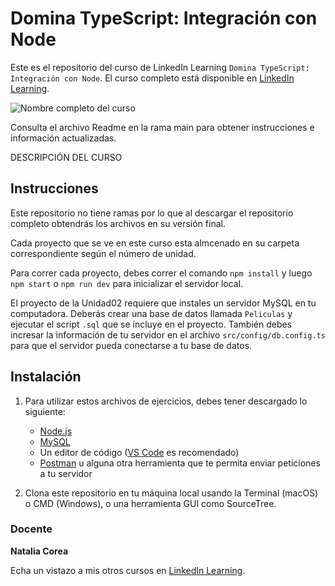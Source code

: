 # Domina TypeScript: Integración con Node

Este es el repositorio del curso de LinkedIn Learning `Domina TypeScript: Integración con Node`. El curso completo está disponible en [LinkedIn Learning][lil-course-url].

![Nombre completo del curso][lil-thumbnail-url] 

Consulta el archivo Readme en la rama main para obtener instrucciones e información actualizadas.

DESCRIPCIÓN DEL CURSO

## Instrucciones

Este repositorio no tiene ramas por lo que al descargar el repositorio completo obtendrás los archivos en su versión final.

Cada proyecto que se ve en este curso esta almcenado en su carpeta correspondiente según el número de unidad.

Para correr cada proyecto, debes correr el comando `npm install` y luego `npm start` o `npm run dev` para inicializar el servidor local.

El proyecto de la Unidad02 requiere que instales un servidor MySQL en tu computadora. Deberás crear una base de datos llamada `Peliculas` y ejecutar el script `.sql` que se incluye en el proyecto. También debes incresar la información de tu servidor en el archivo `src/config/db.config.ts` para que el servidor pueda conectarse a tu base de datos.

## Instalación

1. Para utilizar estos archivos de ejercicios, debes tener descargado lo siguiente:
   - [Node.js](https://nodejs.org/en/)
   - [MySQL](https://dev.mysql.com/downloads/mysql/)
   - Un editor de código ([VS Code](https://code.visualstudio.com/) es recomendado)
   - [Postman](https://www.postman.com/) u alguna otra herramienta que te permita enviar peticiones a tu servidor

2. Clona este repositorio en tu máquina local usando la Terminal (macOS) o CMD (Windows), o una herramienta GUI como SourceTree.

### Docente

**Natalia Corea**

Echa un vistazo a mis otros cursos en [LinkedIn Learning](https://www.linkedin.com/learning/instructors/natalia-corea).

[0]: # (Replace these placeholder URLs with actual course URLs)
[lil-course-url]: [https://www.linkedin.com/learning/building-a-graphql-project-with-react-js](https://www.linkedin.com/learning/domina-typescript-integracion-con-node/)
[lil-thumbnail-url]: [(https://media.licdn.com/dms/image/D4E0DAQFL0cnr4_orTg/learning-public-crop_675_1200/0/1716542652436?e=1717596000&v=beta&t=4KVPzdQbv1eQPuZWyUK7Zz1TLQ5UmoYYXk1OjGUDJg8)


[1]: # (End of ES-Instruction ###############################################################################################)
